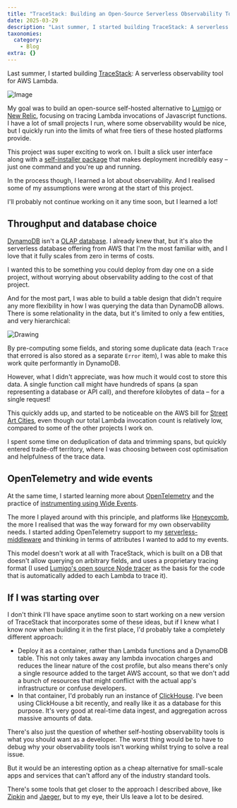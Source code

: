 ```yaml
---
title: "TraceStack: Building an Open-Source Serverless Observability Tool"
date: 2025-03-29
description: "Last summer, I started building TraceStack: A serverless observability tool for AWS Lambda."
taxonomies:
  category:
    - Blog
extra: {}
---
```



Last summer, I started building [TraceStack](https://github.com/includable/trace-stack): A serverless observability tool for AWS Lambda. 

<img src="https://mirri.link/0q5NbUF" alt="Image" />

My goal was to build an open-source self-hosted alternative to [Lumigo](https://lumigo.io) or [New Relic](https://newrelic.com), focusing on tracing Lambda invocations of Javascript functions. I have a lot of small projects I run, where some observability would be nice, but I quickly run into the limits of what free tiers of these hosted platforms provide.

This project was super exciting to work on. I built a slick user interface along with a [self-installer package](https://github.com/includable/trace-stack#getting-started) that makes deployment incredibly easy – just one command and you're up and running.

In the process though, I learned a lot about observability. And I realised some of my assumptions were wrong at the start of this project.

I'll probably not continue working on it any time soon, but I learned a lot!

## Throughput and database choice
[DynamoDB](https://docs.aws.amazon.com/amazondynamodb/latest/developerguide/Introduction.html) isn't a [OLAP database](https://en.wikipedia.org/wiki/Online_analytical_processing). I already knew that, but it's also the serverless database offering from AWS that I'm the most familiar with, and I love that it fully scales from zero in terms of costs.

I wanted this to be something you could deploy from day one on a side project, without worrying about observability adding to the cost of that project.

And for the most part, I was able to build a table design that didn't require any more flexibility in how I was querying the data than DynamoDB allows. There is some relationality in the data, but it's limited to only a few entities, and very hierarchical:

<img src="https://mirri.link/INIng2O" alt="Drawing" />

By pre-computing some fields, and storing some duplicate data (each `Trace` that errored is also stored as a separate `Error` item), I was able to make this work quite performantly in DynamoDB. 

However, what I didn't appreciate, was how much it would cost to store this data. A single function call might have hundreds of spans (a span representing a database or API call), and therefore kilobytes of data – for a single request!

This quickly adds up, and started to be noticeable on the AWS bill for [Street Art Cities](https://streetartcities.com), even though our total Lambda invocation count is relatively low, compared to some of the other projects I work on.

I spent some time on deduplication of data and trimming spans, but quickly entered trade-off territory, where I was choosing between cost optimisation and helpfulness of the trace data.

## OpenTelemetry and wide events
At the same time, I started learning more about [OpenTelemetry](https://opentelemetry.io/docs/concepts/observability-primer/) and the practice of [instrumenting using Wide Events](https://jeremymorrell.dev/blog/a-practitioners-guide-to-wide-events/). 

The more I played around with this principle, and platforms like [Honeycomb](https://www.honeycomb.io), the more I realised that was the way forward for my own observability needs. I started adding OpenTelemetry support to my [serverless-middleware](https://github.com/includable/serverless-middleware?tab=readme-ov-file#opentelemetry-span-enrichment) and thinking in terms of attributes I wanted to add to my events.

This model doesn't work at all with TraceStack, which is built on a DB that doesn't allow querying on arbitrary fields, and uses a proprietary tracing format (I used [Lumigo's open source Node tracer](https://github.com/lumigo-io/lumigo-node) as the basis for the code that is automatically added to each Lambda to trace it).

## If I was starting over
I don't think I'll have space anytime soon to start working on a new version of TraceStack that incorporates some of these ideas, but if I knew what I know now when building it in the first place, I'd probably take a completely different approach:

- Deploy it as a container, rather than Lambda functions and a DynamoDB table. This not only takes away any lambda invocation charges and reduces the linear nature of the cost profile, but also means there's only a single resource added to the target AWS account, so that we don't add a bunch of resources that might conflict with the actual app's infrastructure or confuse developers.
- In that container, I'd probably run an instance of [ClickHouse](https://clickhouse.com). I've been using ClickHouse a bit recently, and really like it as a database for this purpose. It's very good at real-time data ingest, and aggregation across massive amounts of data.

There's also just the question of whether self-hosting observability tools is what you should want as a developer. The worst thing would be to have to debug why your observability tools isn't working whilst trying to solve a real issue. 

But it would be an interesting option as a cheap alternative for small-scale apps and services that can't afford any of the industry standard tools. 

There's some tools that get closer to the approach I described above, like [Zipkin](https://zipkin.io/) and [Jaeger](https://www.jaegertracing.io/), but to my eye, their UIs leave a lot to be desired.

<style>a[href="#internal-link"] { color: #9b9b9b; text-decoration: none !important; }</style>
